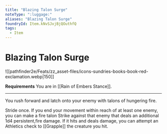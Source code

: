 ```yaml
---
title: "Blazing Talon Surge"
noteType: ":luggage:"
aliases: "Blazing Talon Surge"
foundryId: Item.kNvSJxjBjQOuthfQ
tags:
  - Item
---
```


# Blazing Talon Surge
![[pathfinder2e/Feats/zz_asset-files/icons-sundries-books-book-red-exclamation.webp|150]]

**Requirements** You are in [[Rain of Embers Stance]].

* * *

You rush forward and latch onto your enemy with talons of hungering fire.

Stride once. If you end your movement within reach of at least one enemy, you can make a fire talon Strike against that enemy that deals an additional 1d4 persistent,fire damage. If it hits and deals damage, you can attempt an Athletics check to [[Grapple]] the creature you hit.
